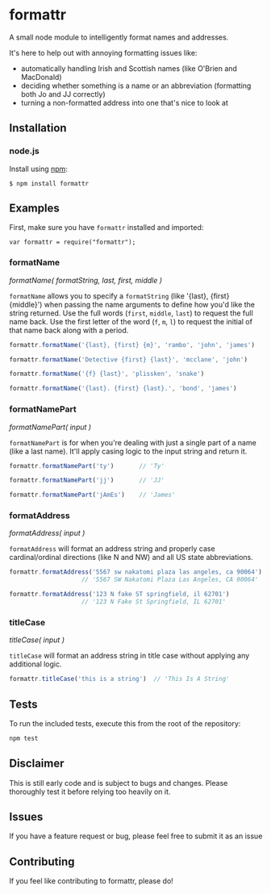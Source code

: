 # formattr
A small node module to intelligently format names and addresses.

It's here to help out with annoying formatting issues like:
* automatically handling Irish and Scottish names (like O'Brien and MacDonald)
* deciding whether something is a name or an abbreviation (formatting both Jo and JJ correctly)
* turning a non-formatted address into one that's nice to look at

## Installation

### node.js

Install using [npm](http://npmjs.org/):

    $ npm install formattr

## Examples

First, make sure you have `formattr` installed and imported:

    var formattr = require("formattr");

### formatName
*formatName( formatString, last, first, middle )*

`formatName` allows you to specify a `formatString` (like '{last}, {first} {middle}') when passing the name arguments to define how you'd like the string returned.  Use the full words (`first`, `middle`, `last`) to request the full name back.  Use the first letter of the word (`f`, `m`, `l`) to request the initial of that name back along with a period.

```javascript
formattr.formatName('{last}, {first} {m}', 'rambo', 'john', 'james')   // 'Rambo, John J.'

formattr.formatName('Detective {first} {last}', 'mcclane', 'john')     // 'Detective John McClane'

formattr.formatName('{f} {last}', 'plissken', 'snake')                 // 'S. Plissken'

formattr.formatName('{last}. {first} {last}.', 'bond', 'james')        // 'Bond. James Bond.'
```

### formatNamePart
*formatNamePart( input )*

`formatNamePart` is for when you're dealing with just a single part of a name (like a last name).  It'll apply casing logic to the input string and return it.

```javascript
formattr.formatNamePart('ty')       // 'Ty'

formattr.formatNamePart('jj')       // 'JJ'

formattr.formatNamePart('jAmEs')    // 'James'
```

### formatAddress
*formatAddress( input )*

`formatAddress` will format an address string and properly case cardinal/ordinal directions (like N and NW) and all US state abbreviations.

```javascript
formattr.formatAddress('5567 sw nakatomi plaza las angeles, ca 90064')  
                    // '5567 SW Nakatomi Plaza Las Angeles, CA 90064'

formattr.formatAddress('123 N fake ST springfield, il 62701')
                    // '123 N Fake St Springfield, IL 62701'
```

### titleCase
*titleCase( input )*

`titleCase` will format an address string in title case without applying any additional logic.

```javascript
formattr.titleCase('this is a string')  // 'This Is A String'
```

## Tests
To run the included tests, execute this from the root of the repository:
```javascript
npm test
```

## Disclaimer
This is still early code and is subject to bugs and changes.  Please thoroughly test it before relying too heavily on it.

## Issues
If you have a feature request or bug, please feel free to submit it as an issue

## Contributing
If you feel like contributing to formattr, please do!
